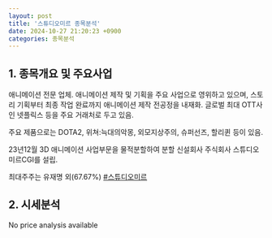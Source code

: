 ```yaml
---
layout: post
title: '스튜디오미르 종목분석'
date: 2024-10-27 21:20:23 +0900
categories: 종목분석
---
```


## 1. 종목개요 및 주요사업

애니메이션 전문 업체. 애니메이션 제작 및 기획을 주요 사업으로 영위하고 있으며, 스토리 기획부터 최종 작업 완료까지 애니메이션 제작 전공정을 내재화. 글로벌 최대 OTT사인 넷플릭스 등을 주요 거래처로 두고 있음. 

주요 제품으로는 DOTA2, 위쳐:늑대의악몽, 외모지상주의, 슈퍼선즈, 할리퀸 등이 있음.

23년12월 3D 애니메이션 사업부문을 물적분할하여 분할 신설회사 주식회사 스튜디오미르CGI를 설립.

최대주주는 유재명 외(67.67%)
[#스튜디오미르](#)

## 2. 시세분석

No price analysis available
